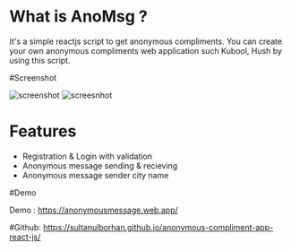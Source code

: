 # What is AnoMsg ?
It's a simple reactjs script to get anonymous compliments. You can create your own anonymous  compliments web application such Kubool, Hush by using this script.

 
#Screenshot

![screenshot](https://i.ibb.co/64DCCHY/Screenshot-1.png)
![screesnhot](https://image.prntscr.com/image/U9asOMc8Q8CC3iRG3-jYcQ.png)

# Features
 - Registration & Login with validation
 - Anonymous message sending & recieving
 - Anonymous message sender city name
 

#Demo

Demo : https://anonymousmessage.web.app/

#Github:
https://sultanulborhan.github.io/anonymous-compliment-app-react-js/



